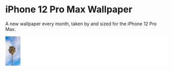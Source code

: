 # iPhone 12 Pro Max Wallpaper

A new wallpaper every month, taken by and sized for the iPhone 12 Pro Max.

<img src="https://raw.githubusercontent.com/banastas/iPhone-12-Pro-Max-Wallpaper/main/readme.png">
